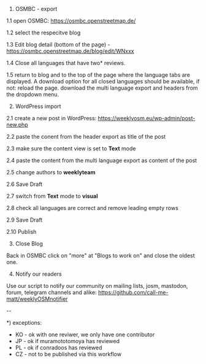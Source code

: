 1. OSMBC - export

1.1 open OSMBC: https://osmbc.openstreetmap.de/

1.2 select the respecitve blog

1.3 Edit blog detail (bottom of the page) - https://osmbc.openstreetmap.de/blog/edit/WNxxx

1.4 Close all languages that have two* reviews.

1.5 return to blog and to the top of the page where the language tabs are displayed. A download option for all closed languages should be available, if not: reload the page. download the multi language export and headers from the dropdown menu.


2. WordPress import

2.1 create a new post in WordPress: https://weeklyosm.eu/wp-admin/post-new.php

2.2 paste the conent from the header export as title of the post

2.3 make sure the content view is set to **Text** mode

2.4 paste the content from the multi language export as content of the post

2.5 change authors to **weeklyteam**

2.6 Save Draft

2.7 switch from  **Text** mode to **visual**

2.8 check all languages are correct and remove leading empty rows

2.9 Save Draft

2.10 Publish


3. Close Blog

Back in OSMBC click on "more" at "Blogs to work on" and close the oldest one.


4. Notify our readers

Use our script to notify our community on mailing lists, josm, mastodon, forum, telegram channels and alike: https://github.com/call-me-matt/weeklyOSMnotifier


--

*) exceptions:
 *   KO - ok with one reviwer, we only have one contributor
 *   JP - ok if muramototomoya has reviewed
 *   PL - ok if conradoos has reviewed
 *   CZ - not to be published via this workflow

